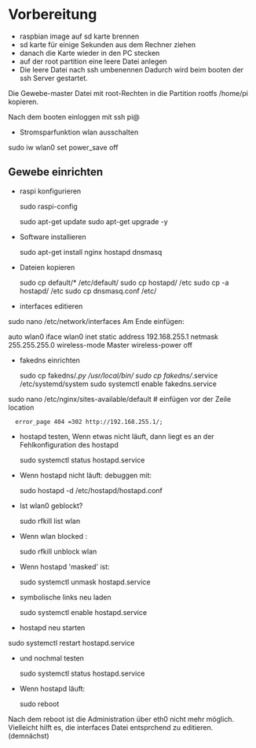 # Vorbereitung

* raspbian image auf sd karte brennen
* sd karte für einige Sekunden aus dem Rechner ziehen
* danach die Karte wieder in den PC stecken
* auf der root partition eine leere Datei anlegen
* Die leere Datei nach ssh umbenennen
 Dadurch wird beim booten der ssh Server gestartet.

Die Gewebe-master Datei mit root-Rechten  in die Partition rootfs /home/pi kopieren. 

 Nach dem booten einloggen mit ssh pi@<ip-nummer-des raspi>

* Stromsparfunktion wlan ausschalten

sudo iw wlan0 set power_save off

## Gewebe einrichten

* raspi konfigurieren 

     sudo raspi-config

     sudo apt-get update 
     sudo apt-get upgrade -y

* Software installieren 

     sudo apt-get install nginx hostapd dnsmasq

* Dateien kopieren 

     sudo cp default/* /etc/default/
     sudo cp hostapd/ /etc
     sudo cp -a  hostapd/ /etc
     sudo cp dnsmasq.conf /etc/

* interfaces editieren
   
sudo nano /etc/network/interfaces    Am Ende einfügen:


auto wlan0
iface wlan0 inet static
address 192.168.255.1
netmask 255.255.255.0
wireless-mode Master
wireless-power off


* fakedns einrichten

     sudo cp fakedns/*.py /usr/local/bin/
     sudo cp fakedns/*.service /etc/systemd/system
     sudo systemctl enable fakedns.service 
   
sudo nano /etc/nginx/sites-available/default # einfügen vor der Zeile location

      error_page 404 =302 http://192.168.255.1/; 

* hostapd testen, Wenn etwas nicht läuft, dann liegt es an der Fehlkonfiguration des hostapd 
 
  sudo systemctl status hostapd.service
 
* Wenn hostapd nicht läuft: debuggen mit: 

    sudo hostapd -d /etc/hostapd/hostapd.conf 
 
* Ist wlan0 geblockt? 

    sudo rfkill list wlan 

* Wenn wlan blocked :

     sudo rfkill unblock wlan

* Wenn hostapd 'masked' ist: 
   
     sudo systemctl unmask  hostapd.service

* symbolische links neu laden 

  sudo systemctl enable  hostapd.service

* hostapd neu starten 

sudo systemctl restart  hostapd.service

* und nochmal testen

     sudo systemctl status  hostapd.service
   
* Wenn hostapd läuft: 

    sudo reboot

Nach dem reboot ist die Administration über eth0 nicht mehr möglich.
Vielleicht hilft es, die interfaces Datei entsprchend zu editieren. (demnächst)


